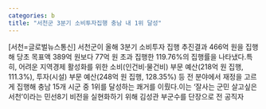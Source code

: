 ```yaml
---
categories: b
title: "서천군 3분기 소비투자집행 충남 내 1위 달성"
---
```

[서천=글로벌뉴스통신] 서천군이 올해 3분기 소비투자 집행 추진결과 466억 원을 집행해 당초 목표액 389억 원보다 77억 원 초과 집행한 119.76%의 집행률을 나타냈다.특히, 어려운 지역경제 활성화를 위한 소비(인건비·물건비) 부문 예산(218억 원 집행, 111.3%), 투자(시설) 부문 예산(248억 원 집행, 128.35%) 등 전 분야에서 재정을 고르게 집행해 충남 15개 시군 중 1위를 달성하는 쾌거를 이뤘다.이는 ‘잘사는 군민 살고싶은 서천’이라는 민선8기 비전을 실현화하기 위해 김성관 부군수를 단장으로 전 공직자